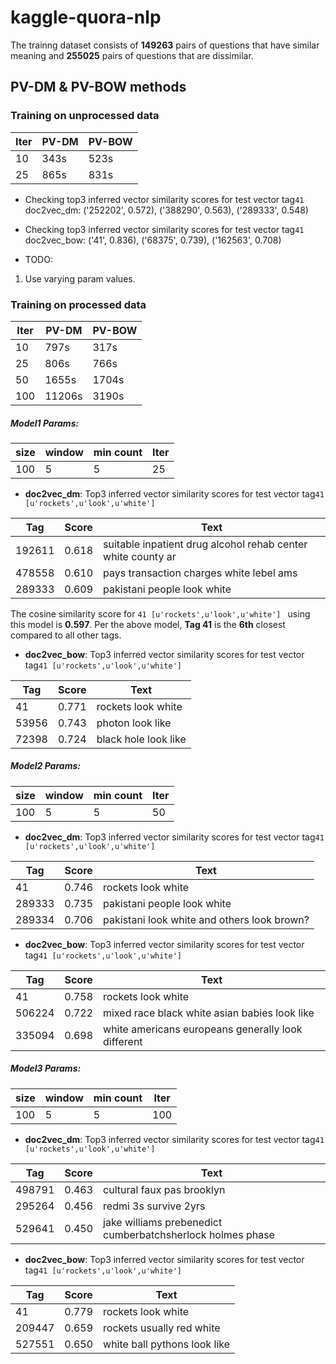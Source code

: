 # kaggle-quora-nlp
The trainng dataset consists of **149263** pairs of questions that have similar meaning and **255025** pairs of questions that are dissimilar.

## PV-DM & PV-BOW methods
### Training on unprocessed data
| Iter | PV-DM | PV-BOW |
|------|-------|--------|
|  10  | 343s  |  523s  |
|  25  | 865s  |  831s  |

- Checking top3 inferred vector similarity scores for test vector tag```41```<br>
 doc2vec_dm: ('252202', 0.572), ('388290', 0.563), ('289333', 0.548)<br>
 
- Checking top3 inferred vector similarity scores for test vector tag```41```<br>
doc2vec_bow: ('41', 0.836), ('68375', 0.739), ('162563', 0.708)

- TODO:
1. Use varying param values.

### Training on processed data
| Iter | PV-DM | PV-BOW |
|------|-------|--------|
|  10  | 797s  |  317s  |
|  25  | 806s  |  766s  |
|  50  | 1655s | 1704s  |
| 100  | 11206s| 3190s  |

##### <b>Model1</b> Params:
| size | window | min count | Iter |
|------|--------|-----------|------|
| 100  | 5      | 5         |  25  |


- <b>doc2vec_dm</b>: Top3 inferred vector similarity scores for test vector tag```41 [u'rockets',u'look',u'white'] ```<br>

|   Tag  | Score | Text                                                         |         
|--------|-------|--------------------------------------------------------------|
| 192611 | 0.618 | suitable inpatient drug alcohol rehab center white county ar |
| 478558 | 0.610 | pays transaction charges white lebel ams                     |
| 289333 | 0.609 | pakistani people look white                                  |

The cosine similarity score for ```41 [u'rockets',u'look',u'white'] ``` using this model is <b>0.597</b>. Per the above model, <b>Tag 41</b> is the <b>6th</b> closest compared to all other tags.
 
 
- <b>doc2vec_bow</b>: Top3 inferred vector similarity scores for test vector tag```41 [u'rockets',u'look',u'white'] ```<br>

|   Tag  | Score | Text                                          |
|--------|-------|-----------------------------------------------|
| 41     | 0.771 | rockets look white                            |
| 53956  | 0.743 | photon look like                              |
| 72398  | 0.724 | black hole look like                          |

##### <b>Model2</b> Params:
| size | window | min count | Iter |
|------|--------|-----------|------|
| 100  | 5      | 5         |  50  |


- <b>doc2vec_dm</b>: Top3 inferred vector similarity scores for test vector tag```41 [u'rockets',u'look',u'white'] ```<br>

|   Tag  | Score | Text                                            |         
|--------|-------|-------------------------------------------------|
| 41     | 0.746 | rockets look white                              |
| 289333 | 0.735 | pakistani people look white                     |
| 289334 | 0.706 | pakistani look white and others look brown?     |
 
 
- <b>doc2vec_bow</b>: Top3 inferred vector similarity scores for test vector tag```41 [u'rockets',u'look',u'white'] ```<br>

|   Tag  | Score | Text                                               |
|--------|-------|----------------------------------------------------|
| 41     | 0.758 | rockets look white                                 |
| 506224 | 0.722 | mixed race black white asian babies look like       |
| 335094 | 0.698 | white americans europeans generally look different |

##### <b>Model3</b> Params:
| size | window | min count | Iter |
|------|--------|-----------|------|
| 100  | 5      | 5         |  100 |


- <b>doc2vec_dm</b>: Top3 inferred vector similarity scores for test vector tag```41 [u'rockets',u'look',u'white'] ```<br>

|   Tag  | Score | Text                                                           |         
|--------|-------|----------------------------------------------------------------|
| 498791 | 0.463 | cultural faux pas brooklyn                                     |
| 295264 | 0.456 | redmi 3s survive 2yrs                                          |
| 529641 | 0.450 | jake williams prebenedict cumberbatchsherlock holmes phase     |
 
 
- <b>doc2vec_bow</b>: Top3 inferred vector similarity scores for test vector tag```41 [u'rockets',u'look',u'white'] ```<br>

|   Tag  | Score | Text                                               |
|--------|-------|----------------------------------------------------|
| 41     | 0.779 | rockets look white                                 |
| 209447 | 0.659 | rockets usually red white                          |
| 527551 | 0.650 | white ball pythons look like                       |

